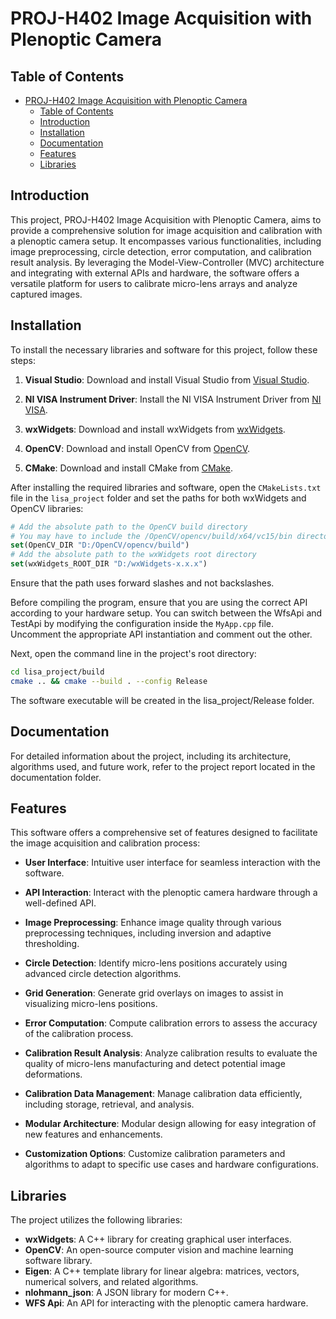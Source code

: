 # PROJ-H402 Image Acquisition with Plenoptic Camera

## Table of Contents

- [PROJ-H402 Image Acquisition with Plenoptic Camera](#proj-h402-image-acquisition-with-plenoptic-camera)
  - [Table of Contents](#table-of-contents)
  - [Introduction](#introduction)
  - [Installation](#installation)
  - [Documentation](#documentation)
  - [Features](#features)
  - [Libraries](#libraries)

## Introduction

This project, PROJ-H402 Image Acquisition with Plenoptic Camera, aims to provide a comprehensive solution for image acquisition and calibration with a plenoptic camera setup. It encompasses various functionalities, including image preprocessing, circle detection, error computation, and calibration result analysis. By leveraging the Model-View-Controller (MVC) architecture and integrating with external APIs and hardware, the software offers a versatile platform for users to calibrate micro-lens arrays and analyze captured images.

## Installation

To install the necessary libraries and software for this project, follow these steps:

1. **Visual Studio**: Download and install Visual Studio from [Visual Studio](https://visualstudio.microsoft.com/fr/downloads/).

2. **NI VISA Instrument Driver**: Install the NI VISA Instrument Driver from [NI VISA](https://www.ni.com/fr/support/downloads/drivers/download.ni-visa.html).

3. **wxWidgets**: Download and install wxWidgets from [wxWidgets](https://www.wxwidgets.org/downloads/).

4. **OpenCV**: Download and install OpenCV from [OpenCV](https://opencv.org/releases/).

5. **CMake**: Download and install CMake from [CMake](https://cmake.org/download/).

After installing the required libraries and software, open the `CMakeLists.txt` file in the `lisa_project` folder and set the paths for both wxWidgets and OpenCV libraries:

```cmake
# Add the absolute path to the OpenCV build directory
# You may have to include the /OpenCV/opencv/build/x64/vc15/bin directory to your system PATH
set(OpenCV_DIR "D:/OpenCV/opencv/build")
# Add the absolute path to the wxWidgets root directory
set(wxWidgets_ROOT_DIR "D:/wxWidgets-x.x.x")
```

Ensure that the path uses forward slashes and not backslashes.

Before compiling the program, ensure that you are using the correct API according to your hardware setup. You can switch between the WfsApi and TestApi by modifying the configuration inside the `MyApp.cpp` file. Uncomment the appropriate API instantiation and comment out the other.

 Next, open the command line in the project's root directory:

```bash
cd lisa_project/build
cmake .. && cmake --build . --config Release
```

The software executable will be created in the lisa_project/Release folder.

## Documentation

For detailed information about the project, including its architecture, algorithms used, and future work, refer to the project report located in the documentation folder.

## Features

This software offers a comprehensive set of features designed to facilitate the image acquisition and calibration process:

- **User Interface**: Intuitive user interface for seamless interaction with the software.
  
- **API Interaction**: Interact with the plenoptic camera hardware through a well-defined API.
  
- **Image Preprocessing**: Enhance image quality through various preprocessing techniques, including inversion and adaptive thresholding.
  
- **Circle Detection**: Identify micro-lens positions accurately using advanced circle detection algorithms.
  
- **Grid Generation**: Generate grid overlays on images to assist in visualizing micro-lens positions.
  
- **Error Computation**: Compute calibration errors to assess the accuracy of the calibration process.
  
- **Calibration Result Analysis**: Analyze calibration results to evaluate the quality of micro-lens manufacturing and detect potential image deformations.
  
- **Calibration Data Management**: Manage calibration data efficiently, including storage, retrieval, and analysis.
  
- **Modular Architecture**: Modular design allowing for easy integration of new features and enhancements.
  
- **Customization Options**: Customize calibration parameters and algorithms to adapt to specific use cases and hardware configurations.


## Libraries

The project utilizes the following libraries:

- **wxWidgets**: A C++ library for creating graphical user interfaces.
- **OpenCV**: An open-source computer vision and machine learning software library.
- **Eigen**: A C++ template library for linear algebra: matrices, vectors, numerical solvers, and related algorithms.
- **nlohmann\_json**: A JSON library for modern C++.
- **WFS Api**: An API for interacting with the plenoptic camera hardware.

